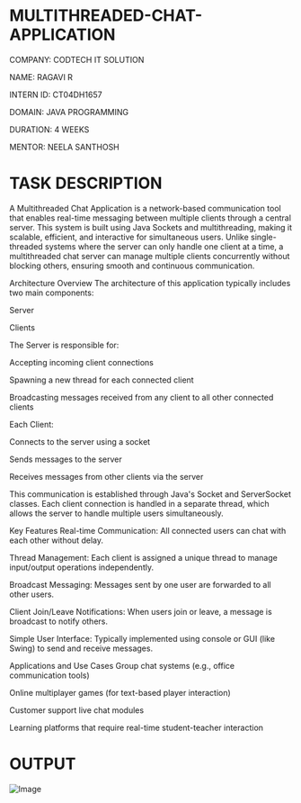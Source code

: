 # MULTITHREADED-CHAT-APPLICATION

COMPANY: CODTECH IT SOLUTION

NAME: RAGAVI R

INTERN ID: CT04DH1657

DOMAIN: JAVA PROGRAMMING

DURATION: 4 WEEKS

MENTOR: NEELA SANTHOSH

# TASK DESCRIPTION

A Multithreaded Chat Application is a network-based communication tool that enables real-time messaging between multiple clients through a central server. This system is built using Java Sockets and multithreading, making it scalable, efficient, and interactive for simultaneous users. Unlike single-threaded systems where the server can only handle one client at a time, a multithreaded chat server can manage multiple clients concurrently without blocking others, ensuring smooth and continuous communication.

Architecture Overview
The architecture of this application typically includes two main components:

Server

Clients

The Server is responsible for:

Accepting incoming client connections

Spawning a new thread for each connected client

Broadcasting messages received from any client to all other connected clients

Each Client:

Connects to the server using a socket

Sends messages to the server

Receives messages from other clients via the server

This communication is established through Java's Socket and ServerSocket classes. Each client connection is handled in a separate thread, which allows the server to handle multiple users simultaneously.

Key Features
Real-time Communication: All connected users can chat with each other without delay.

Thread Management: Each client is assigned a unique thread to manage input/output operations independently.

Broadcast Messaging: Messages sent by one user are forwarded to all other users.

Client Join/Leave Notifications: When users join or leave, a message is broadcast to notify others.

Simple User Interface: Typically implemented using console or GUI (like Swing) to send and receive messages.

Applications and Use Cases
Group chat systems (e.g., office communication tools)

Online multiplayer games (for text-based player interaction)

Customer support live chat modules

Learning platforms that require real-time student-teacher interaction

# OUTPUT

![Image](https://github.com/user-attachments/assets/cabbd3a9-ad41-43b0-8e0c-e8cd48acec9e)
